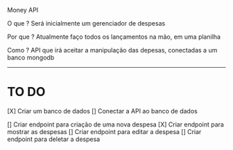 Money API

O que ?
Será inicialmente um gerenciador de despesas

Por que ?
Atualmente faço todos os lançamentos na mão, em uma planilha

Como ?
API que irá aceitar a manipulação das depesas, conectadas a um banco mongodb

---

# TO DO

[X] Criar um banco de dados
[] Conectar a API ao banco de dados

[] Criar endpoint para criação de uma nova despesa
[X] Criar endpoint para mostrar as despesas
[] Criar endpoint para editar a despesa
[] Criar endpoint para deletar a despesa
